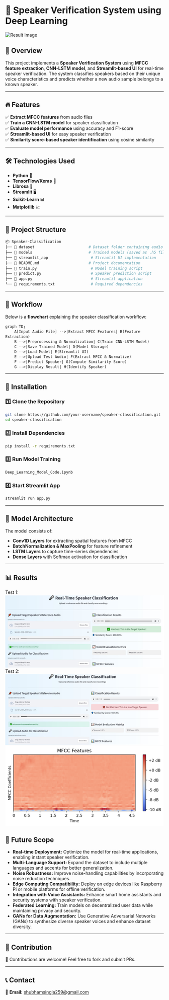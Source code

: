# 🎤 Speaker Verification System using Deep Learning

![Result Image](banner.png)
## 📌 Overview
This project implements a **Speaker Verification System** using **MFCC feature extraction**, **CNN-LSTM model**, and **Streamlit-based UI** for real-time speaker verification. The system classifies speakers based on their unique voice characteristics and predicts whether a new audio sample belongs to a known speaker.

---
## 🔥 Features
✅ **Extract MFCC features** from audio files<br>
✅ **Train a CNN-LSTM model** for speaker classification<br>
✅ **Evaluate model performance** using accuracy and F1-score<br>
✅ **Streamlit-based UI** for easy speaker verification<br>
✅ **Similarity score-based speaker identification** using cosine similarity

---

## 🛠️ Technologies Used
- **Python** 🐍
- **TensorFlow/Keras** 🔬
- **Librosa** 🎵
- **Streamlit** 🖥️
- **Scikit-Learn** 📊
- **Matplotlib** 📈



---
## 📂 Project Structure
```bash
📦 Speaker-Classification
├── 📁 dataset                        # Dataset folder containing audio samples
├── 📁 models                         # Trained models (saved as .h5 files)
├── 📁 streamlit_app                   # Streamlit UI implementation
├── 📝 README.md                      # Project documentation
├── 📄 train.py                        # Model training script
├── 📄 predict.py                      # Speaker prediction script
├── 📄 app.py                          # Streamlit application
└── 📄 requirements.txt                # Required dependencies
```

---
## 📌 Workflow
Below is a **flowchart** explaining the speaker classification workflow:

```mermaid
graph TD;
    A[Input Audio File] -->|Extract MFCC Features| B(Feature Extraction)
    B -->|Preprocessing & Normalization| C(Train CNN-LSTM Model)
    C -->|Save Trained Model| D(Model Storage)
    D -->|Load Model| E(Streamlit UI)
    E -->|Upload Test Audio| F(Extract MFCC & Normalize)
    F -->|Predict Speaker| G(Compute Similarity Score)
    G -->|Display Result| H(Identify Speaker)
```

---
## 🔧 Installation
### 1️⃣ Clone the Repository
```bash
git clone https://github.com/your-username/speaker-classification.git
cd speaker-classification
```

### 2️⃣ Install Dependencies
```bash
pip install -r requirements.txt
```

### 3️⃣ Run Model Training
```bash
Deep_Learning_Model_Code.ipynb
```

### 4️⃣ Start Streamlit App
```bash
streamlit run app.py
```

---
## 🎯 Model Architecture
The model consists of:
- **Conv1D Layers** for extracting spatial features from MFCC
- **BatchNormalization & MaxPooling** for feature refinement
- **LSTM Layers** to capture time-series dependencies
- **Dense Layers** with Softmax activation for classification

---
## 📊 Results
Test 1:
![Result Image](output.JPG)
<br>
Test 2:
![Result Image](output_2.JPG)
![Result Image](MFCC.png)


## 🚀 Future Scope
- **Real-time Deployment:** Optimize the model for real-time applications, enabling instant speaker verification.  
- **Multi-Language Support:** Expand the dataset to include multiple languages and accents for better generalization.  
- **Noise Robustness:** Improve noise-handling capabilities by incorporating noise reduction techniques.  
- **Edge Computing Compatibility:** Deploy on edge devices like Raspberry Pi or mobile platforms for offline verification.  
- **Integration with Voice Assistants:** Enhance smart home assistants and security systems with speaker verification.  
- **Federated Learning:** Train models on decentralized user data while maintaining privacy and security.  
- **GANs for Data Augmentation:** Use Generative Adversarial Networks (GANs) to synthesize diverse speaker voices and enhance dataset diversity.  

---

## 📩 Contribution
🚀 Contributions are welcome! Feel free to fork and submit PRs.

---
## 📞 Contact
📧 **Email:** shubhamsingla259@gmail.com  







